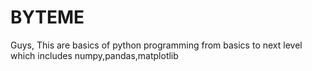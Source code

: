 # BYTEME

Guys, This are basics of python programming from basics to next level
which includes numpy,pandas,matplotlib 
